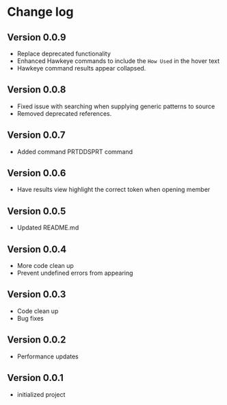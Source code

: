 # Change log
## Version 0.0.9
  * Replace deprecated functionality 
  * Enhanced Hawkeye commands to include the `How Used` in the hover text
  * Hawkeye command results appear collapsed.
## Version 0.0.8
  * Fixed issue with searching when supplying generic patterns to source
  * Removed deprecated references.
## Version 0.0.7
  * Added command PRTDDSPRT command
## Version 0.0.6
  * Have results view highlight the correct token when opening member
## Version 0.0.5
  * Updated README.md 
## Version 0.0.4
  * More code clean up
  * Prevent undefined errors from appearing
## Version 0.0.3
  * Code clean up
  * Bug fixes
## Version 0.0.2
  * Performance updates
## Version 0.0.1
  * initialized project